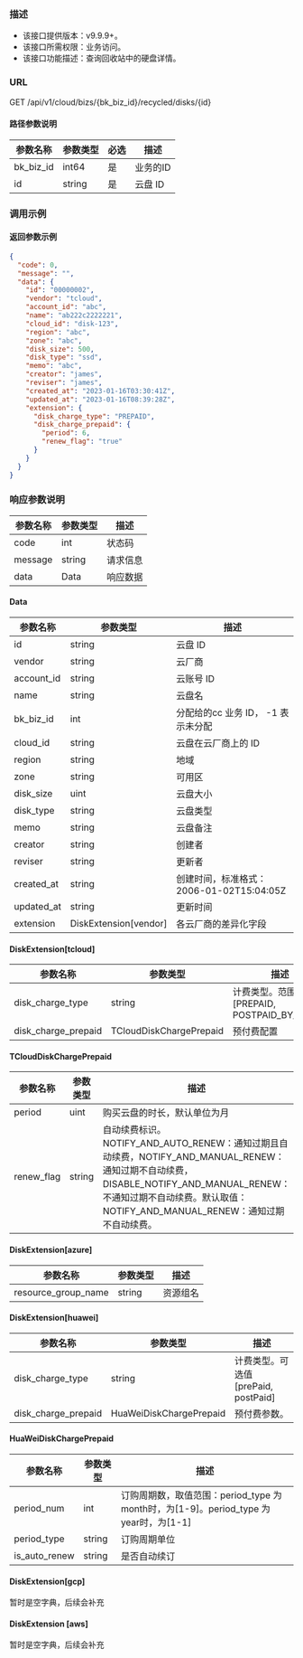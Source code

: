 ### 描述

- 该接口提供版本：v9.9.9+。
- 该接口所需权限：业务访问。
- 该接口功能描述：查询回收站中的硬盘详情。

### URL

GET /api/v1/cloud/bizs/{bk_biz_id}/recycled/disks/{id}

#### 路径参数说明

| 参数名称 | 参数类型   | 必选  | 描述    |
|------|--------|-----|-------|
| bk_biz_id | int64     | 是  | 业务的ID   |
| id   | string | 是   | 云盘 ID |

### 调用示例

#### 返回参数示例

```json
{
  "code": 0,
  "message": "",
  "data": {
    "id": "00000002",
    "vendor": "tcloud",
    "account_id": "abc",
    "name": "ab222c2222221",
    "cloud_id": "disk-123",
    "region": "abc",
    "zone": "abc",
    "disk_size": 500,
    "disk_type": "ssd",
    "memo": "abc",
    "creator": "james",
    "reviser": "james",
    "created_at": "2023-01-16T03:30:41Z",
    "updated_at": "2023-01-16T08:39:28Z",
    "extension": {
      "disk_charge_type": "PREPAID",
      "disk_charge_prepaid": {
        "period": 6,
        "renew_flag": "true"
      }
    }
  }
}
```

### 响应参数说明

| 参数名称    | 参数类型   | 描述   |
|---------|--------|------|
| code    | int    | 状态码  |
| message | string | 请求信息 |
| data    | Data   | 响应数据 |

#### Data

| 参数名称       | 参数类型                  | 描述                     |
|------------|-----------------------|------------------------|
| id         | string                | 云盘 ID                  |
| vendor     | string                | 云厂商                    |
| account_id | string                | 云账号 ID                 |
| name       | string                | 云盘名                    |
| bk_biz_id  | int                   | 分配给的cc 业务 ID， -1 表示未分配 |
| cloud_id   | string                | 云盘在云厂商上的 ID            |
| region     | string                | 地域                     |
| zone       | string                | 可用区                    |
| disk_size  | uint                  | 云盘大小                   |
| disk_type  | string                | 云盘类型                   |
| memo       | string                | 云盘备注                   | 
| creator    | string                | 创建者                    |
| reviser    | string                | 更新者                    |
| created_at | string                | 创建时间，标准格式：2006-01-02T15:04:05Z                   |
| updated_at | string                | 更新时间                   | 
| extension  | DiskExtension[vendor] | 各云厂商的差异化字段             | 

#### DiskExtension[tcloud]

| 参数名称                | 参数类型                    | 描述                                 |
|---------------------|-------------------------|------------------------------------|
| disk_charge_type    | string                  | 计费类型。范围[PREPAID, POSTPAID_BY_HOUR] |
| disk_charge_prepaid | TCloudDiskChargePrepaid | 预付费配置                              |

#### TCloudDiskChargePrepaid

| 参数名称       | 参数类型   | 描述                                                                                                                                                          |
|------------|--------|-------------------------------------------------------------------------------------------------------------------------------------------------------------|
| period     | uint   | 购买云盘的时长，默认单位为月                                                                                                                                              |
| renew_flag | string | 自动续费标识。NOTIFY_AND_AUTO_RENEW：通知过期且自动续费，NOTIFY_AND_MANUAL_RENEW：通知过期不自动续费，DISABLE_NOTIFY_AND_MANUAL_RENEW：不通知过期不自动续费。默认取值：NOTIFY_AND_MANUAL_RENEW：通知过期不自动续费。 |

#### DiskExtension[azure]

| 参数名称                | 参数类型   | 描述   |
|---------------------|--------|------|
| resource_group_name | string | 资源组名 |

#### DiskExtension[huawei]

| 参数名称                | 参数类型                    | 描述                          |
|---------------------|-------------------------|-----------------------------|
| disk_charge_type    | string                  | 计费类型。可选值[prePaid, postPaid] |
| disk_charge_prepaid | HuaWeiDiskChargePrepaid | 预付费参数。                      |

#### HuaWeiDiskChargePrepaid

| 参数名称          | 参数类型   | 描述                                                                |
|---------------|--------|-------------------------------------------------------------------|
| period_num    | int    | 订购周期数，取值范围：period_type 为 month时，为[1-9]。period_type 为 year时，为[1-1] |
| period_type   | string | 订购周期单位                                                            |
| is_auto_renew | string | 是否自动续订                                                            |

#### DiskExtension[gcp]

暂时是空字典，后续会补充

#### DiskExtension [aws]

暂时是空字典，后续会补充
